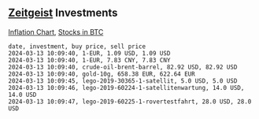 ## [Zeitgeist](index.html) Investments

[Inflation Chart](https://inflationchart.com),
[Stocks in BTC](https://stonksinbtc.xyz/)

```
date, investment, buy price, sell price
2024-03-13 10:09:40, 1-EUR, 1.09 USD, 1.09 USD
2024-03-13 10:09:40, 1-EUR, 7.83 CNY, 7.83 CNY
2024-03-13 10:09:40, crude-oil-brent-barrel, 82.92 USD, 82.92 USD
2024-03-13 10:09:40, gold-10g, 658.38 EUR, 622.64 EUR
2024-03-13 10:09:45, lego-2019-30365-1-satellit, 5.0 USD, 5.0 USD
2024-03-13 10:09:46, lego-2019-60224-1-satellitenwartung, 14.0 USD, 14.0 USD
2024-03-13 10:09:47, lego-2019-60225-1-rovertestfahrt, 28.0 USD, 28.0 USD
```
